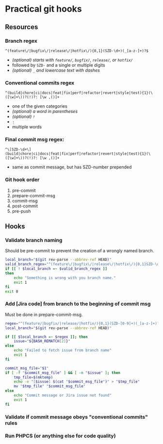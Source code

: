 # Practical git hooks

## Resources

### Branch regex

`^(feature\/|bugfix\/|release\/|hotfix\/){0,1}(SZD-\d+)(_[a-z-]+)?$`
- *(optional) starts with `feature/`, `bugfix/`, `release/`, or `hotfix/`*
- followed by `SZD-` and a single or multiple digits
- *(optional) `_` and lowercase text with dashes*

### Conventional commits regex

`^(build|chore|ci|docs|feat|fix|perf|refactor|revert|style|test){1}(\([\w]+\))?(!)?: [\w ,()]+`
- one of the given categories
- *(optional) a word in parentheses*
- *(optional) `!`*
- `: `
- multiple words

### Final commit msg regex:

`^\[SZD-\d+\] (build|chore|ci|docs|feat|fix|perf|refactor|revert|style|test){1}(\([\w]+\))?(!)?: [\w ,()]+`
- same as commit message, but has SZD-number prepended

### Git hook order

1. pre-commit
2. prepare-commit-msg
3. commit-msg
4. post-commit
5. pre-push

## Hooks

### Validate branch naming

Should be pre-commit to prevent the creation of a wrongly named branch.

```bash
local_branch="$(git rev-parse --abbrev-ref HEAD)"
valid_branch_regex="^(feature\/|bugfix\/|release\/|hotfix\/){0,1}SZD-\d+(_[a-z-]+)?$"
if [[ ! $local_branch =~ $valid_branch_regex ]]
then
    echo "Something is wrong with you branch name."
    exit 1
fi
exit 0
```

### Add [Jira code] from branch to the beginning of commit msg

Must be done in prepare-commit-msg.

```bash
regex="^(feature/|bugfix/|release/|hotfix/){0,1}(SZD-[0-9]+)(_[a-z-]+)?$"
local_branch="$(git rev-parse --abbrev-ref HEAD)"

if [[ $local_branch =~ $regex ]]; then
    issue="${BASH_REMATCH[2]}"
else
    echo "Failed to fetch issue from branch name"
    exit 1
fi

commit_msg_file="$1"
if [ -f "$commit_msg_file" ] && [ -n "$issue" ]; then
    tmp_file=$(mktemp)
    echo -e "[$issue] $(cat "$commit_msg_file")" > "$tmp_file"
    mv "$tmp_file" "$commit_msg_file"
else
    echo "Commit message or Jira issue not found"
    exit 1
fi
```

### Validate if commit message obeys "conventional commits" rules
### Run PHPCS (or anything else for code quality)
